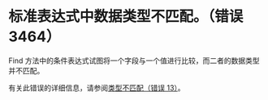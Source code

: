 
# 标准表达式中数据类型不匹配。（错误 3464）

Find 方法中的条件表达式试图将一个字段与一个值进行比较，而二者的数据类型并不匹配。

有关此错误的详细信息，请参阅[类型不匹配（错误 13）](http://msdn.microsoft.com/library/cbc7e902-b468-c335-5620-1ff9a2026b9b%28Office.15%29.aspx)。
